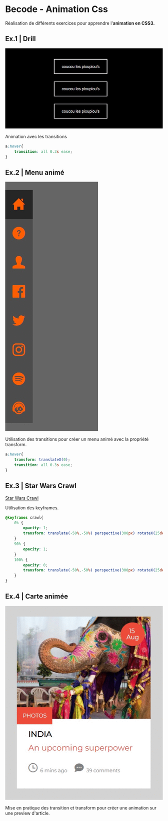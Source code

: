 # Becode - Animation Css

Réalisation de différents exercices pour apprendre l'**animation en CSS3.**

## Ex.1 | Drill

![Gif of drill](https://github.com/JustineCrenier/becode-animation-css/blob/master/Img/drill.gif)

Animation avec les transitions

```CSS
a:hover{
	transition: all 0.3s ease;
}
```

## Ex.2 | Menu animé

![Gif of menu](https://github.com/JustineCrenier/becode-animation-css/blob/master/Img/menu.gif)

Utilisation des transitions pour créer un menu animé avec la propriété transform.

```CSS
a:hover{
	transform: translateX(0);
	transition: all 0.3s ease;
}
```

## Ex.3 | Star Wars Crawl

[Star Wars Crawl](https://justinecrenier.github.io/Star-Wars-Crawl/)

Utilisation des keyframes.

```CSS
@keyframes crawl{
	0% {
		opacity: 1;
		transform: translate(-50%,-50%) perspective(300px) rotateX(25deg) scale3d(3,3,3) translate3d(0px, 720px, 0px);
	}
	90% {
		opacity: 1;
	}
	100% {
		opacity: 0;
		transform: translate(-50%,-50%) perspective(300px) rotateX(25deg) scale3d(3,3,3) translate3d(0px, -500px, 0px);
	}
}
```

## Ex.4 | Carte animée

![Gif of card](https://github.com/JustineCrenier/becode-animation-css/blob/master/Img/carte.gif)

Mise en pratique des transition et transform pour créer une animation sur une preview d'article.
